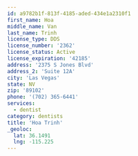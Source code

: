 ```yaml
---
id: a9782b1f-813f-4185-aded-434e1a2310f1
first_name: Hoa
middle_name: Van
last_name: Trinh
license_type: DDS
license_number: '2362'
license_status: Active
license_expiration: '42185'
address: '2375 S Jones Blvd'
address_2: 'Suite 12A'
city: 'Las Vegas'
state: NV
zip: '89102'
phone: '(702) 365-6441'
services:
  - dentist
category: dentists
title: 'Hoa Trinh'
_geoloc:
  lat: 36.1491
  lng: -115.225
---
```

